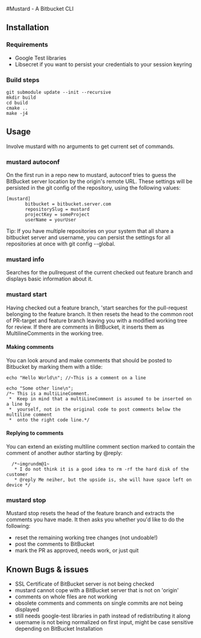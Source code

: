 #Mustard - A Bitbucket CLI
## Installation
### Requirements
- Google Test libraries
- Libsecret if you want to persist your credentials to your session keyring
### Build steps
    git submodule update --init --recursive
    mkdir build
    cd build
    cmake ..
    make -j4
## Usage
 Involve mustard with no arguments to get current set of commands.
 ### mustard autoconf
 On the first run in a repo new to mustard, autoconf tries to guess the BitBucket server location by the origin's remote
 URL. These settings will be persisted in the git config of the repository, using the following values:
 
    [mustard]
           bitbucket = bitbucket.server.com
           repositorySlug = mustard
           projectKey = someProject
           userName = yourUser
 Tip: If you have multiple repositories on your system that all share a bitbucket server and username, you can
 persist the settings for all repositories at once with git config --global.
 
 ### mustard info
 Searches for the pullrequest of the current checked out feature branch and displays basic information about it.
 ### mustard start
 Having checked out a feature branch, 'start searches for the pull-request belonging to the feature branch.
 It then resets the head to the common root of PR-target and feature branch leaving you with a modified working tree
 for review. If there are comments in BitBucket, it inserts them as MultilineComments in the working tree.
 #### Making comments
 You can look around and make comments that should be posted to Bitbucket by marking them with a tilde:
 
    echo "Hello World\n"; //~This is a comment on a line
    
    echo "Some other line\n";
    /*~ This is a multiLineComment.
     *  Keep in mind that a multiLineComment is assumed to be inserted on a line by
     *  yourself, not in the original code to post comments below the multiline comment
     *  onto the right code line.*/
     
   #### Replying to comments
   You can extend an existing multiline comment section marked to contain the comment of another author starting by @reply:
   
      /*~imgrundm@1~
       * I do not think it is a good idea to rm -rf the hard disk of the customer
       * @reply Me neiher, but the upside is, she will have space left on device */
     
   ### mustard stop
   Mustard stop resets the head of the feature branch and extracts the comments you have made.
   It then asks you whether you'd like to do the following:
   - reset the remaining working tree changes (not undoable!)
   - post the comments to BitBucket
   - mark the PR as approved, needs work, or just quit
   
## Known Bugs & issues
- SSL Certificate of BitBucket server is not being checked
- mustard cannot cope with a BitBucket server that is not on 'origin'
- comments on whole files are not working
- obsolete comments and comments on single commits are not being displayed
- still needs google-test libraries in path instead of redistributing it along
- username is not being normalized on first input, might be case sensitive depending on BitBucket Installation

     